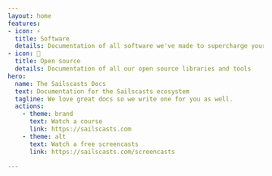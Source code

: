 ```yaml
---
layout: home
features:
- icon: ⚡️
  title: Software
  details: Documentation of all software we've made to supercharge your Sails development.
- icon: 🖖
  title: Open source
  details: Documentation of all our open source libraries and tools
hero:
  name: The Sailscasts Docs
  text: Documentation for the Sailscasts ecosystem
  tagline: We love great docs so we write one for you as well.
  actions:
    - theme: brand
      text: Watch a course
      link: https://sailscasts.com
    - theme: alt
      text: Watch a free screencasts
      link: https://sailscasts.com/screencasts

---
```

